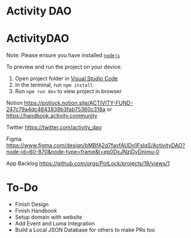 # Activity DAO


  # ActivityDAO

  Note: Please ensure you have installed <code><a href="https://nodejs.org/en/download/">nodejs</a></code>

  To preview and run the project on your device:
  1) Open project folder in <a href="https://code.visualstudio.com/download">Visual Studio Code</a>
  2) In the terminal, run `npm install`
  3) Run `npm run dev` to view project in browser
  

Notion https://potlock.notion.site/ACTIVITY-FUND-247c79a4dc4643839b3fab75360c318a or https://handbook.activity.community


Twitter https://twitter.com/activity_dao


Figma https://www.figma.com/design/bMBfA2d7favfAUDo1FsIqS/ActivityDAO?node-id=60-870&node-type=frame&t=ep0DxJNzjDvDnjmu-0


App Backlog https://github.com/orgs/PotLock/projects/18/views/1 

# To-Do
- Finish Design
- Finish Handbook
- Setup domain with website
- Add Event and Luma Integration
- Build a Local JSON Database for others to make PRs too
